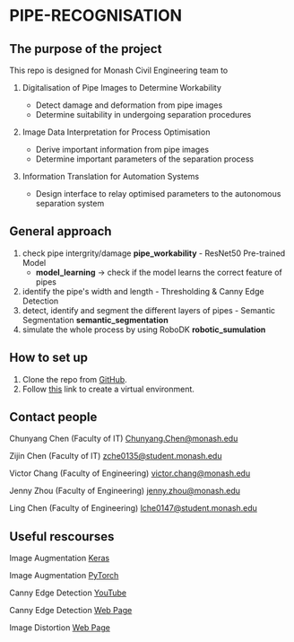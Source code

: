 # PIPE-RECOGNISATION

## The purpose of the project
This repo is designed for Monash Civil Engineering team to

1. Digitalisation of Pipe Images to Determine Workability
    - Detect damage and deformation from pipe images
    - Determine suitability in undergoing separation procedures

2. Image Data Interpretation for Process Optimisation
    - Derive important information from pipe images
    - Determine important parameters of the separation process

3. Information Translation for Automation Systems
    - Design interface to relay optimised parameters to the autonomous separation system

## General approach
1. check pipe intergrity/damage **pipe_workability** - ResNet50 Pre-trained Model
    - **model_learning** -> check if the model learns the correct feature of pipes
2. identify the pipe's width and length - Thresholding & Canny Edge Detection
3. detect, identify and segment the different layers of pipes - Semantic Segmentation **semantic_segmentation**
4. simulate the whole process by using RoboDK **robotic_sumulation**

## How to set up
1. Clone the repo from [GitHub](https://github.com/zijinchen-0104/pipe-recognisation).
2. Follow [this](https://packaging.python.org/en/latest/guides/installing-using-pip-and-virtual-environments/) link to create a virtual environment.

## Contact people
Chunyang Chen (Faculty of IT) Chunyang.Chen@monash.edu

Zijin Chen (Faculty of IT) zche0135@student.monash.edu

Victor Chang (Faculty of Engineering) victor.chang@monash.edu

Jenny Zhou (Faculty of Engineering) jenny.zhou@monash.edu

Ling Chen (Faculty of Engineering) lche0147@student.monash.edu

## Useful rescourses
Image Augmentation [Keras](https://machinelearningmastery.com/how-to-configure-image-data-augmentation-when-training-deep-learning-neural-networks/)

Image Augmentation [PyTorch](https://pytorch.org/vision/main/transforms.html)

Canny Edge Detection [YouTube](https://www.youtube.com/watch?v=gmrbZOpPeno)

Canny Edge Detection [Web Page](canny-edge-detection-step-by-step-in-python-computer-vision-b49c3a2d8123)

Image Distortion [Web Page](https://subscription.packtpub.com/book/application-development/9781785283932/1/ch01lvl1sec16/image-warping)